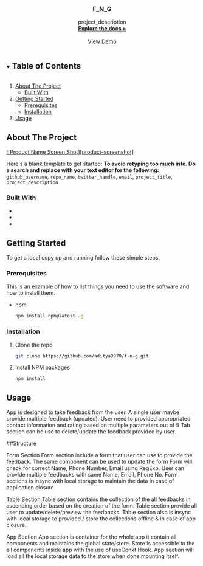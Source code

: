 


<br />
<p align="center">


  <h3 align="center">F_N_G</h3>

  <p align="center">
    project_description
    <br />
    <a href="https://github.com/aditya9970/f-n-g"><strong>Explore the docs »</strong></a>
    <br />
    <br />
    <a href="https://github.com/github_username/repo_name">View Demo</a>
  </p>
</p>



<!-- TABLE OF CONTENTS -->
<details open="open">
  <summary><h2 style="display: inline-block">Table of Contents</h2></summary>
  <ol>
    <li>
      <a href="#about-the-project">About The Project</a>
      <ul>
        <li><a href="#built-with">Built With</a></li>
      </ul>
    </li>
    <li>
      <a href="#getting-started">Getting Started</a>
      <ul>
        <li><a href="#prerequisites">Prerequisites</a></li>
        <li><a href="#installation">Installation</a></li>
      </ul>
    </li>
    <li><a href="#usage">Usage</a></li>
  </ol>
</details>



<!-- ABOUT THE PROJECT -->
## About The Project

[![Product Name Screen Shot][product-screenshot]](https://example.com)

Here's a blank template to get started:
**To avoid retyping too much info. Do a search and replace with your text editor for the following:**
`github_username`, `repo_name`, `twitter_handle`, `email`, `project_title`, `project_description`


### Built With

* []()
* []()
* []()



<!-- GETTING STARTED -->
## Getting Started

To get a local copy up and running follow these simple steps.

### Prerequisites

This is an example of how to list things you need to use the software and how to install them.
* npm
  ```sh
  npm install npm@latest -g
  ```

### Installation

1. Clone the repo
   ```sh
   git clone https://github.com/aditya9970/f-n-g.git
   ```
2. Install NPM packages
   ```sh
   npm install 
   ```



<!-- USAGE EXAMPLES -->
## Usage

 App is designed to take feedback from the user. A single user maybe provide multiple feedback (updated). 
 User need to provided appropriated contact information and rating based on multiple parameters out of 5
 Tab section can be use to delete/update the feedback provided by user.


##Structure

Form Section
    Form section include a form that user can use to provide the feedback. The same component can be used to update the form
    Form will check for correct Name, Phone Number, Email using RegExp. 
    User can provide multiple feedbacks with same Name, Email, Phone No.
    Form sections is insync with local storage to maintain the data in case of application closure

Table Section
    Table section contains the collection of the all feedbacks in ascending order based on the creation of the form.
    Table section provide all user to update/delete/preview the feedbacks.
    Table section also is insync with local storage to provided / store the collections offline & in case of app closure.

App Section
    App section is container for the whole app it contain all components and maintains the global state/store. 
    Store is accessible to the all components inside app with the use of useConxt Hook.
    App section will load all the local storage data to the store when done mounting itself.




